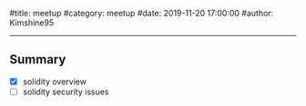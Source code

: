 #title: meetup
#category: meetup
#date:   2019-11-20 17:00:00
#author: Kimshine95

---

## Summary

- [x] solidity overview
- [ ] solidity security issues
